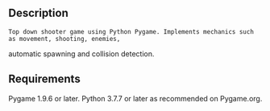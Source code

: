 Description
-----------

    Top down shooter game using Python Pygame. Implements mechanics such as movement, shooting, enemies,
automatic spawning and collision detection.



Requirements
------------

Pygame 1.9.6 or later.
Python 3.7.7 or later as recommended on Pygame.org.

